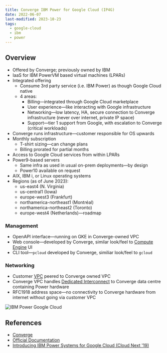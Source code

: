 ```yaml
---
title: Converge IBM Power for Google Cloud (IP4G)
date: 2022-06-07
last-modified: 2023-10-23
tags:
  - google-cloud
  - ibm
  - power
---
```


## Overview

- Offered by Converge; previously owned by IBM
- IaaS for IBM PowerVM based virtual machines (LPARs)
- Integrated offering
	- Consume 3rd party service (i.e. IBM Power) as though Google Cloud native
	- 4 areas:
		- Billing—integrated through Google Cloud marketplace
		- User experience—like interacting with Google infrastructure
		- Networking—low latency, HA, secure connection to Converge infrastructure (never over internet, private IP space)
		- Support—tier 1 support from Google, with escalation to Converge (critical workloads)
- Converge runs infrastructure—customer responsible for OS upwards
- Monthly subscription
	- T-shirt sizing—can change plans
	- Billing prorated for partial months
- Access to Google Cloud services from within LPARs
- Power9-based servers
	- Same infra as used in usual on-prem deployments—by design
	- Power10 available on request
- AIX, IBM i, or Linux operating systems
- Regions (as of June 2023):
	- us-east4 (N. Virginia)
	- us-central1 (Iowa)
	- europe-west3 (Frankfurt)
	- northamerica-northeast1 (Montréal)
	- northamerica-northeast2 (Toronto)
	- europe-west4 (Netherlands)—roadmap

### Management

- OpenAPI interface—running on GKE in Converge-owned VPC
- Web console—developed by Converge, similar look/feel to [Compute Engine](notes/Compute%20Engine.md) UI
- CLI tool—`pcloud` developed by Converge, similiar look/feel to `gcloud`

### Networking

- Customer [VPC](notes/Google%20Cloud%20VPCs.md) peered to Converge owned VPC
- Converge VPC handles [Dedicated Interconnect](notes/Cloud%20Interconnect.md) to Converge data centre containing Power hardware
- RFC1918 address space—no connectivity to Converge hardware from internet without going via customer VPC

![IBM Power Google *Cloud*](files/ibm_power_google_cloud.svg)

## References

- [Converge](https://convergetp.com/gcp/)
- [Official Documentation](https://pforg.ibm.com/docs/Intro_to_IBM_Power_Systems_for_Google_Cloud.html)
- [Introducing IBM Power Systems for Google Cloud (Cloud Next '19)](https://www.youtube.com/watch?v=_0ml4AwewXo)

